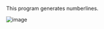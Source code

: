This program generates numberlines.

![image](https://github.com/user-attachments/assets/a09d96a2-4ebd-40f3-bfdc-6b86d745d9fb)

